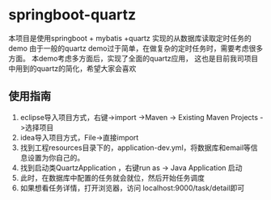 # springboot-quartz
本项目是使用springboot + mybatis +quartz 实现的从数据库读取定时任务的demo
由于一般的quartz demo过于简单，在做复杂的定时任务时，需要考虑很多方面。
本demo考虑多方面后，实现了全面的quartz应用，
这也是目前我司项目中用到的quartz的简化，希望大家会喜欢
## 使用指南
1. eclipse导入项目方式，右键->import ->Maven -> Existing Maven Projects ->选择项目
2. idea导入项目方式，File->直接import
3. 找到工程resources目录下的，application-dev.yml，将数据库和email等信息设置为你自己的。
1. 找到启动类QuartzApplication ，右键run as -> Java Application 启动
1. 此时，在数据库中配置的任务就会就位，然后开始任务调度
1. 如果想看任务详情，打开浏览器，访问 localhost:9000/task/detail即可 